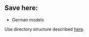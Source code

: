 ## Save here:

- German models

Use directory structure described [here](templates/saved_models_templates).
